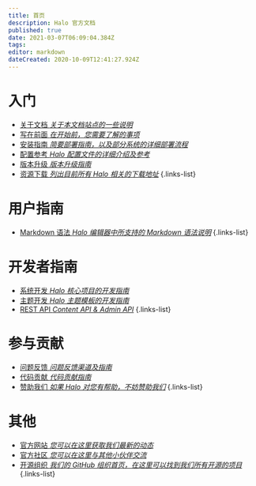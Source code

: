 ```yaml
---
title: 首页
description: Halo 官方文档
published: true
date: 2021-03-07T06:09:04.384Z
tags: 
editor: markdown
dateCreated: 2020-10-09T12:41:27.924Z
---
```


# 入门
- [关于文档 *关于本文档站点的一些说明*](/about)
- [写在前面 *在开始前，您需要了解的事项*](/install/prepare)
- [安装指南 *简要部署指南，以及部分系统的详细部署流程*](/install/index)
- [配置参考 *Halo 配置文件的详细介绍及参考*](/install/config)
- [版本升级 *版本升级指南*](/install/upgrade)
- [资源下载 *列出目前所有 Halo 相关的下载地址*](/install/downloads)
{.links-list}

# 用户指南
- [Markdown 语法 *Halo 编辑器中所支持的 Markdown 语法说明*](/user-guide/markdown)
{.links-list}

# 开发者指南
- [系统开发 *Halo 核心项目的开发指南*](/developer-guide/core)
- [主题开发 *Halo 主题模板的开发指南*](/developer-guide/theme)
- [REST API *Content API & Admin API*](https://api.halo.run)
{.links-list}

# 参与贡献
- [问题反馈 *问题反馈渠道及指南*](/contribution/issue)
- [代码贡献 *代码贡献指南*](/contribution/pr)
- [赞助我们 *如果 Halo 对您有帮助，不妨赞助我们*](/contribution/sponsor)
{.links-list}

# 其他
- [官方网站 *您可以在这里获取我们最新的动态*](https://halo.run)
- [官方社区 *您可以在这里与其他小伙伴交流*](https://bbs.halo.run)
- [开源组织 *我们的 GitHub 组织首页，在这里可以找到我们所有开源的项目*](https://github.com/halo-dev)
{.links-list}